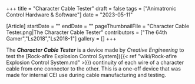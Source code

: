 +++
title = "Character Cable Tester"
draft = false
tags = ["Animatronic Control Hardware & Software"]
date = "2023-05-11"

[Article]
startDate = ""
endDate = ""
pageThumbnailFile = "Character Cable Tester.png|The Character Cable Tester"
contributors = ["The 64th Gamer","Ls2018","Ls2018-1"]
gallery = []
+++


The <b><i>Character Cable Tester</b></i> is a device made by <i>Creative Engineering</i> to test the [Rock-afire Explosion Control System]({{< ref "wiki/Rock-afire Explosion Control System.md" >}}) continuity of each wire of a character cable from one connector to the other. This is a one-off device that was made for internal CEI use during cable manufacturing and testing. 


